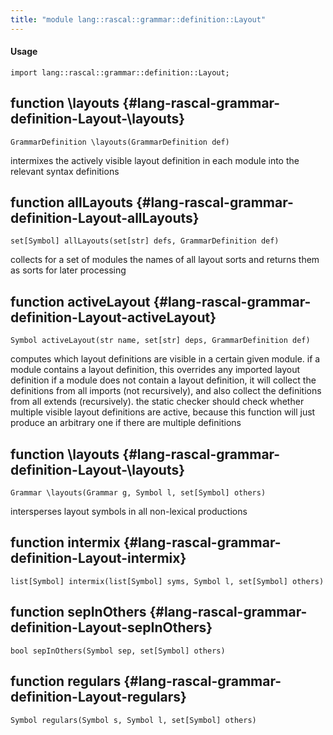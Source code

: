 ```yaml
---
title: "module lang::rascal::grammar::definition::Layout"
---
```


#### Usage

`import lang::rascal::grammar::definition::Layout;`


## function \layouts {#lang-rascal-grammar-definition-Layout-\layouts}

```rascal
GrammarDefinition \layouts(GrammarDefinition def)

```

intermixes the actively visible layout definition in each module into the relevant syntax definitions

## function allLayouts {#lang-rascal-grammar-definition-Layout-allLayouts}

```rascal
set[Symbol] allLayouts(set[str] defs, GrammarDefinition def)

```

collects for a set of modules the names of all layout sorts and returns them as sorts for later processing

## function activeLayout {#lang-rascal-grammar-definition-Layout-activeLayout}

```rascal
Symbol activeLayout(str name, set[str] deps, GrammarDefinition def)

```

computes which layout definitions are visible in a certain given module.
     if a module contains a layout definition, this overrides any imported layout definition
     if a module does not contain a layout definition, it will collect the definitions from all imports (not recursively),
     and also collect the definitions from all extends (recursively).
     the static checker should check whether multiple visible layout definitions are active, because this function
     will just produce an arbitrary one if there are multiple definitions

## function \layouts {#lang-rascal-grammar-definition-Layout-\layouts}

```rascal
Grammar \layouts(Grammar g, Symbol l, set[Symbol] others)

```

intersperses layout symbols in all non-lexical productions

## function intermix {#lang-rascal-grammar-definition-Layout-intermix}

```rascal
list[Symbol] intermix(list[Symbol] syms, Symbol l, set[Symbol] others)

```

## function sepInOthers {#lang-rascal-grammar-definition-Layout-sepInOthers}

```rascal
bool sepInOthers(Symbol sep, set[Symbol] others)

```

## function regulars {#lang-rascal-grammar-definition-Layout-regulars}

```rascal
Symbol regulars(Symbol s, Symbol l, set[Symbol] others)

```

